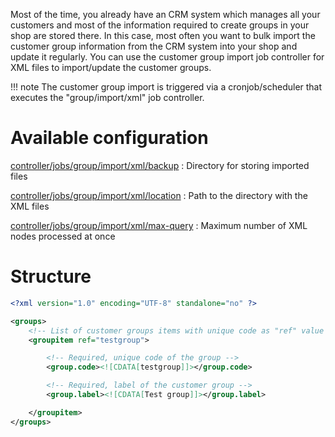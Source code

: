 Most of the time, you already have an CRM system which manages all your customers and most of the information required to create groups in your shop are stored there. In this case, most often you want to bulk import the customer group information from the CRM system into your shop and update it regularly. You can use the customer group import job controller for XML files to import/update the customer groups.

!!! note
    The customer group import is triggered via a cronjob/scheduler that executes the "group/import/xml" job controller.

# Available configuration

[controller/jobs/group/import/xml/backup](../config/controller-jobs/group-import.md#xmlbackup)
: Directory for storing imported files

[controller/jobs/group/import/xml/location](../config/controller-jobs/group-import.md#xmllocation)
: Path to the directory with the XML files

[controller/jobs/group/import/xml/max-query](../config/controller-jobs/group-import.md#xmlmax-query)
: Maximum number of XML nodes processed at once

# Structure

```xml
<?xml version="1.0" encoding="UTF-8" standalone="no" ?>

<groups>
    <!-- List of customer groups items with unique code as "ref" value -->
	<groupitem ref="testgroup">

		<!-- Required, unique code of the group -->
		<group.code><![CDATA[testgroup]]></group.code>

		<!-- Required, label of the customer group -->
		<group.label><![CDATA[Test group]]></group.label>

	</groupitem>
</groups>
```
